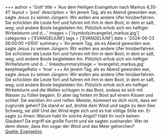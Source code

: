 +++
author = 'Gott'
title = 'Aus dem Heiligen Evangelium nach Markus 4,35-41'
layout = 'post'
description = 'An jenem Tag, als es Abend geworden war, sagte Jesus zu seinen Jüngern: Wir wollen ans andere Ufer hinüberfahren. Sie schickten die Leute fort und fuhren mit ihm in dem Boot, in dem er saß, weg; und andere Boote begleiteten ihn. Plötzlich erhob sich ein heftiger Wirbelsturm und d....'
images = ['/symbols/evangelist_markus.jpg']
categories = ['EVANGELIUM']
tags = ['EVANGELIUM']
date = '2024-06-23 08:00:00 +0100'
summary = 'An jenem Tag, als es Abend geworden war, sagte Jesus zu seinen Jüngern: Wir wollen ans andere Ufer hinüberfahren. Sie schickten die Leute fort und fuhren mit ihm in dem Boot, in dem er saß, weg; und andere Boote begleiteten ihn. Plötzlich erhob sich ein heftiger Wirbelsturm und d....'
linkedsummaryImage = 'evangelist_markus.jpg'
keepImageRatio = 'true'
+++
An jenem Tag, als es Abend geworden war, sagte Jesus zu seinen Jüngern: Wir wollen ans andere Ufer hinüberfahren.
Sie schickten die Leute fort und fuhren mit ihm in dem Boot, in dem er saß, weg; und andere Boote begleiteten ihn.
Plötzlich erhob sich ein heftiger Wirbelsturm und die Wellen schlugen in das Boot, sodass es sich mit Wasser zu füllen begann.<!--more-->
Er aber lag hinten im Boot auf einem Kissen und schlief. Sie weckten ihn und riefen: Meister, kümmert es dich nicht, dass wir zugrunde gehen?
Da stand er auf, drohte dem Wind und sagte zu dem See: Schweig, sei still! Und der Wind legte sich und es trat völlige Stille ein.
Er sagte zu ihnen: Warum habt ihr solche Angst? Habt ihr noch keinen Glauben?
Da ergriff sie große Furcht und sie sagten zueinander: Wer ist denn dieser, dass ihm sogar der Wind und das Meer gehorchen?<br> [Quelle: Evangelizo](https://evangeliumtagfuertag.org/DE/gospel)
